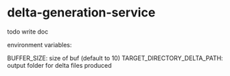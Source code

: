 # delta-generation-service
todo write doc


environment variables:

BUFFER_SIZE: size of buf (default to 10)
TARGET_DIRECTORY_DELTA_PATH: output folder for delta files produced
